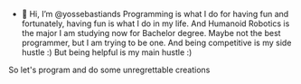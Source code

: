 - 👋 Hi, I’m @yossebastiands
Programming is what I do for having fun and fortunately, having fun is what I do in my life. And Humanoid Robotics is the major I am studying now for Bachelor degree. 
Maybe not the best programmer, but I am trying to be one. And being competitive is my side hustle :)
But being helpful is my main hustle :)

So let's program and do some unregrettable creations 

<!---
yossebastiands/yossebastiands is a ✨ special ✨ repository because its `README.md` (this file) appears on your GitHub profile.
You can click the Preview link to take a look at your changes.
--->
